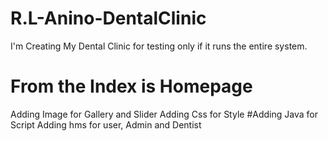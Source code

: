 # R.L-Anino-DentalClinic
I'm Creating My Dental Clinic for testing only if it runs the entire system. 

# From the Index is Homepage
Adding Image for Gallery and Slider
Adding Css for Style
#Adding Java for Script
Adding hms for user, Admin and Dentist


